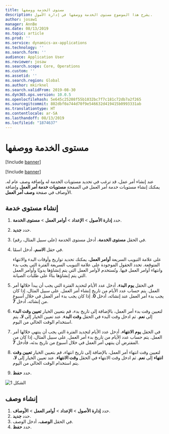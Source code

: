 ```yaml
---
title: مستوى الخدمة ووصفها
description: يشرح هذا الموضوع مستوى الخدمة ووصفها في إدارة الأصول.
author: josaw1
manager: AnnBe
ms.date: 08/13/2019
ms.topic: article
ms.prod: ''
ms.service: dynamics-ax-applications
ms.technology: ''
ms.search.form: ''
audience: Application User
ms.reviewer: josaw
ms.search.scope: Core, Operations
ms.custom: ''
ms.assetid: ''
ms.search.region: Global
ms.author: mkirknel
ms.search.validFrom: 2019-08-30
ms.dyn365.ops.version: 10.0.5
ms.openlocfilehash: 5e645c25208f55b1032bc7f7c181c72db7a2f265
ms.sourcegitcommit: 802dbf0a744d70f9e546632d419415b0993331ab
ms.translationtype: HT
ms.contentlocale: ar-SA
ms.lasthandoff: 08/13/2019
ms.locfileid: "1874637"
---
```

# <a name="service-level-and-description"></a>مستوى الخدمة ووصفها

[!include [banner](../../includes/banner.md)]

[!include [banner](../../includes/preview-banner.md)]

عند إنشاء أمر عمل، قد ترغب في تحديد مستويات الخدمة له وإضافة وصف عام له. يمكنك إنشاء مستويات خدمة أمر العمل في الصفحة **مستويات خدمة أمر العمل** وإضافة الأوصاف في صفحة **وصف أمر العمل**.

## <a name="create-a-service-level"></a>إنشاء مستوى خدمة

1. حدد **إدارة الأصول** \> **الإعداد** \> **أوامر العمل** \> **مستوى الخدمة**.
2. حدد **جديد**.
3. في الحقل **مستوى الخدمة**، أدخل مستوى الخدمة (على سبيل المثال، رقم).
4. في حقل **الاسم**، أدخل اسمًا.

    على علامة التبويب السريعة **أوامر العمل**، يمكنك تحديد تواريخ وأوقات البدء والانتهاء المتوقعة. تحدد الحقول الموجودة على علامة التبويب السريعة الفترة التي يجب بدء وانتهاء أوامر العمل فيها. وتُستخدم لأوامر العمل التي يتم إنشاؤها يدويًا وأوامر العمل التي يتم إنشاؤها بناءً على طلبات الصيانة. 

5. في الحقل **يوم البدء**، أدخل عدد الأيام لتحديد الفترة التي يجب أن يبدأ خلالها أمر العمل. يتم حساب عدد الأيام من تاريخ إنشاء أمر العمل. على سبيل المثال، إذا كان يجب بدء أمر العمل عند إنشائه، أدخل **0**. إذا كان يجب بدء أمر العمل في خلال أسبوع من إنشائه، أدخل **7**.
6. لتعيين وقت بدء أمر العمل، بالإضافة إلى تاريخ بدء، قم بتعيين الخيار **تعيين وقت البدء** إلى **نعم**. ثم ادخل وقت البدء في الحقل **وقت البدء**. عند تعيين الخيار إلى **لا**، يتم استخدام الوقت الحالي من اليوم.
7. في الحقل **يوم الانتهاء**، أدخل عدد الأيام لتحديد الفترة التي يجب أن ينتهي خلالها أمر العمل. يتم حساب عدد الأيام من تاريخ بدء أمر العمل. على سبيل المثال، إذا كان من المفترض أن ينتهي أمر العمل في خلال أسبوع من تاريخ بدئه، فأدخل **7**.
8. لتعيين وقت انتهاء أمر العمل، بالإضافة إلى تاريخ انتهاء، قم بتعيين الخيار **تعيين وقت انتهاء** إلى **نعم**. ثم ادخل وقت الانتهاء في الحقل **وقت الانتهاء**. عند تعيين الخيار إلى **لا**، يتم استخدام الوقت الحالي من اليوم.
9. حدد **حفظ**.

![الشكل 1](media/19-setup-for-work-orders.png)

## <a name="create-a-description"></a>إنشاء وصف

1. حدد **إدارة الأصول** \> **الإعداد** \> **أوامر العمل** \> **الأوصاف**.
2. حدد **جديد**.
3. في الحقل **الوصف**، أدخل الوصف.
4. حدد **حفظ**.
